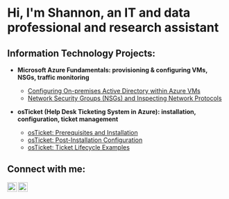 <h1>Hi, I'm Shannon, an IT and data professional and research assistant

<h2>Information Technology Projects:</h2>

- <b>Microsoft Azure Fundamentals: provisioning & configuring VMs, NSGs, traffic monitoring</b>
  - [Configuring On-premises Active Directory within Azure VMs](https://github.com/lcccodes/configure-ad)
  - [Network Security Groups (NSGs) and Inspecting Network Protocols](https://github.com/lcccodes/azure-network-protocols)

- <b>osTicket (Help Desk Ticketing System in Azure): installation, configuration, ticket management</b>
  - [osTicket: Prerequisites and Installation](https://github.com/lcccodes/osticket-install)
  - [osTicket: Post-Installation Configuration](https://github.com/lcccodes/post-install-config)
  - [osTicket: Ticket Lifecycle Examples](https://github.com/lcccodes/ticket-lifecycle)


<h2>Connect with me:</h2>

[<img align="left" alt="Josh | Twitter" width="22px" src="https://cdn.jsdelivr.net/npm/simple-icons@v3/icons/twitter.svg" />][twitter]
[<img align="left" alt="Josh | LinkedIn" width="22px" src="https://cdn.jsdelivr.net/npm/simple-icons@v3/icons/linkedin.svg" />][linkedin]

[twitter]: https://twitter.com/Josh
[linkedin]: https://linkedin.com/in/Josh
